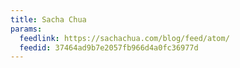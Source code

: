```yaml
---
title: Sacha Chua
params:
  feedlink: https://sachachua.com/blog/feed/atom/
  feedid: 37464ad9b7e2057fb966d4a0fc36977d
---
```

